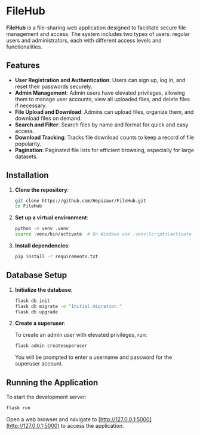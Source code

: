 # FileHub

**FileHub** is a file-sharing web application designed to facilitate secure file management and access. The system includes two types of users: regular users and administrators, each with different access levels and functionalities. 

## Features

- **User Registration and Authentication**: Users can sign up, log in, and reset their passwords securely.
- **Admin Management**: Admin users have elevated privileges, allowing them to manage user accounts, view all uploaded files, and delete files if necessary.
- **File Upload and Download**: Admins can upload files, organize them, and download files on demand.
- **Search and Filter**: Search files by name and format for quick and easy access.
- **Download Tracking**: Tracks file download counts to keep a record of file popularity.
- **Pagination**: Paginated file lists for efficient browsing, especially for large datasets.

## Installation

1. **Clone the repository**:

    ```bash
    git clone https://github.com/Hepizawr/FileHub.git
    cd FileHub
    ```

2. **Set up a virtual environment**:

    ```bash
    python -m venv .venv
    source .venv/bin/activate  # On Windows use .venv\Scripts\activate
    ```

3. **Install dependencies**:

    ```bash
    pip install -r requirements.txt
    ```

## Database Setup

1. **Initialize the database**:

    ```bash
    flask db init
    flask db migrate -m "Initial migration."
    flask db upgrade
    ```

2. **Create a superuser**:

    To create an admin user with elevated privileges, run:

    ```bash
    flask admin createsuperuser
    ```

    You will be prompted to enter a username and password for the superuser account.

## Running the Application

To start the development server:

```bash
flask run
```

Open a web browser and navigate to [http://127.0.0.1:5000](http://127.0.0.1:5000) to access the application.
